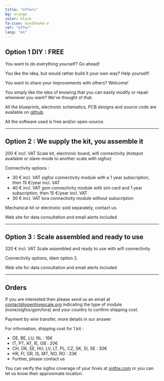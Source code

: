 ```yaml
---
title: "offers"
bg: orange
color: black
fa-icon: handshake-o
ref: "offer"
lang: "en"
---
```



## Option 1 DIY : FREE

You want to do everything yourself? Go ahead!

You like the idea, but would rather build it your own way? Help yourself!

You want to share your improvements with others? Welcome!

You simply like the idea of knowing that you can easily modify or repair whenever you want? We've thought of that.

All the blueprints, electronic schematics, PCB designs and source code are available on [github](https://github.com/openhivescale).

All the software used is free and/or open-source.


-------------------------

## Option 2 : We supply the kit, you assemble it

200 € incl. VAT Scale kit, electronic board, wifi connectivity (hotspot available or slave-mode to another scale with sigfox)

Connectivity options :
* 30 € incl. VAT sigfox connectivity module with a 1 year subscription, then 15 €/year incl. VAT
* 40 € incl. VAT gsm connectivity module with sim card and 1 year subscription, then 15 €/year incl. VAT
* 30 € incl. VAT lora connectivity module without subscription

Mechanical kit or electronic sold separately, contact us.

Web site for data consultation and email alerts included

-------------------------

## Option 3 : Scale assembled and ready to use

320 € incl. VAT Scale assembled and ready to use with wifi connectivity

Connectivity options, idem option 2.

Web site for data consultation and email alerts included


-------------------------

## Orders 


If you are interested then please send us an email at contact@openhivescale.org indicating the type of module (none/sigfox/gsm/lora) and your country to confirm shipping cost.

Payment by wire transfer, more details in our answer

For information, shipping cost for 1 kit :
* DE, BE, LU, NL : 16€
* IT, PT, AT, IE, GB : 20€
* CH, DK, EE, HU, LV, LT, PL, CZ, SK, SI, SE : 30€
* HR, FI, GR, IS, MT, NO, RO : 33€
* Further, please contact us

You can verify the sigfox coverage of your hives at [sigfox.com](https://www.sigfox.com/en/coverage) or you can let us know their approximate location.




    
    
